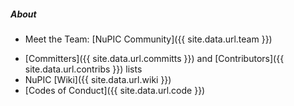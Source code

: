 ##### About

* <i></i> Meet the Team: [NuPIC Community]({{ site.data.url.team }})
<!-- * <i></i> Meet the [Team]({{  }}) -->
* <i></i> [Committers]({{ site.data.url.committs }}) and 
  [Contributors]({{ site.data.url.contribs }}) lists
* <i></i> NuPIC [Wiki]({{ site.data.url.wiki }})
* <i></i> [Codes of Conduct]({{ site.data.url.code }})
